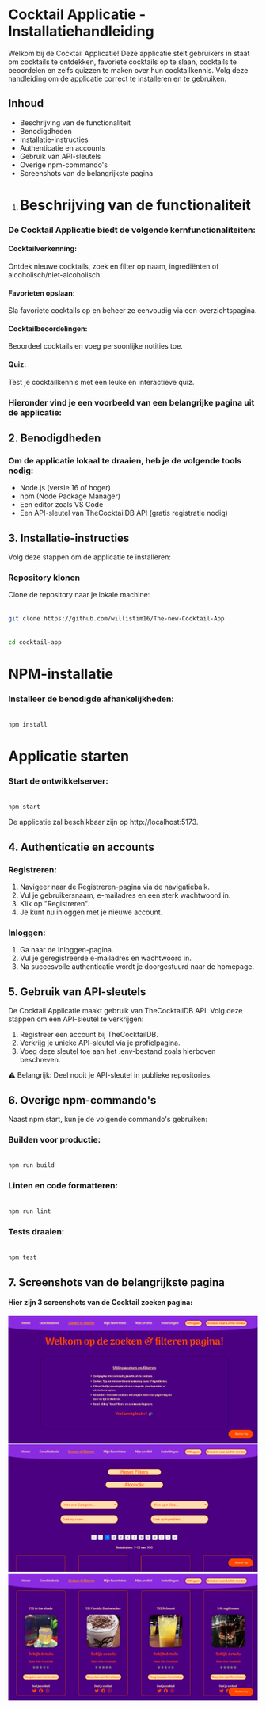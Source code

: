 # Cocktail Applicatie - Installatiehandleiding

Welkom bij de Cocktail Applicatie! Deze applicatie stelt gebruikers in staat om cocktails te ontdekken, favoriete cocktails op te slaan, cocktails te beoordelen en zelfs quizzen te maken over hun cocktailkennis. Volg deze handleiding om de applicatie correct te installeren en te gebruiken.

## Inhoud

* Beschrijving van de functionaliteit
* Benodigdheden
* Installatie-instructies
* Authenticatie en accounts
* Gebruik van API-sleutels
* Overige npm-commando's
* Screenshots van de belangrijkste pagina


1. # Beschrijving van de functionaliteit


### De Cocktail Applicatie biedt de volgende kernfunctionaliteiten:

#### Cocktailverkenning:
Ontdek nieuwe cocktails, zoek en filter op naam, ingrediënten of alcoholisch/niet-alcoholisch.

#### Favorieten opslaan:
Sla favoriete cocktails op en beheer ze eenvoudig via een overzichtspagina.

#### Cocktailbeoordelingen:
Beoordeel cocktails en voeg persoonlijke notities toe.

#### Quiz:
Test je cocktailkennis met een leuke en interactieve quiz.

### Hieronder vind je een voorbeeld van een belangrijke pagina uit de applicatie:


## 2. Benodigdheden

###    Om de applicatie lokaal te draaien, heb je de volgende tools nodig:

- Node.js (versie 16 of hoger)
- npm (Node Package Manager)
- Een editor zoals VS Code
- Een API-sleutel van TheCocktailDB API (gratis registratie nodig)

## 3. Installatie-instructies

Volg deze stappen om de applicatie te installeren:

### Repository klonen 

Clone de repository naar je lokale machine:

```bash

git clone https://github.com/willistim16/The-new-Cocktail-App

```

```bash

cd cocktail-app

```

# NPM-installatie 

### Installeer de benodigde afhankelijkheden:

```bash

npm install

```


# Applicatie starten 

### Start de ontwikkelserver:

```bash

npm start

```

De applicatie zal beschikbaar zijn op http://localhost:5173.


## 4. Authenticatie en accounts

### Registreren:

   1. Navigeer naar de Registreren-pagina via de navigatiebalk.
   2. Vul je gebruikersnaam, e-mailadres en een sterk wachtwoord in.
   3. Klik op "Registreren".
   4. Je kunt nu inloggen met je nieuwe account.
   
### Inloggen:

   1. Ga naar de Inloggen-pagina.
   2. Vul je geregistreerde e-mailadres en wachtwoord in.
   3. Na succesvolle authenticatie wordt je doorgestuurd naar de homepage.

## 5. Gebruik van API-sleutels

De Cocktail Applicatie maakt gebruik van TheCocktailDB API. Volg deze stappen om een API-sleutel te verkrijgen:

1. Registreer een account bij TheCocktailDB.
2. Verkrijg je unieke API-sleutel via je profielpagina.
3. Voeg deze sleutel toe aan het .env-bestand zoals hierboven beschreven.

⚠️ Belangrijk: Deel nooit je API-sleutel in publieke repositories.

## 6. Overige npm-commando's

Naast npm start, kun je de volgende commando's gebruiken:

### Builden voor productie:

```bash

npm run build

```

### Linten en code formatteren:

```bash

npm run lint

```

### Tests draaien:

```bash

npm test

```


## 7. Screenshots van de belangrijkste pagina

#### Hier zijn 3 screenshots van de Cocktail zoeken pagina:

![Screenshot van de SearchPage](src/assets/Screenshots/SchermafbeeldingSearchpageCocktailz(1).png)
![Screenshot van de SearchPage](src/assets/Screenshots/SchermafbeeldingSearchpageCocktailz(2).png)
![Screenshot van de SearchPage](src/assets/Screenshots/SchermafbeeldingSearchpageCocktailz(3).png)
